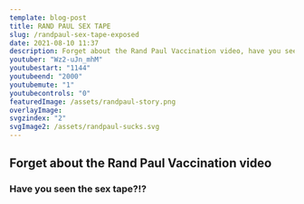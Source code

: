 ```yaml
---
template: blog-post
title: RAND PAUL SEX TAPE
slug: /randpaul-sex-tape-exposed
date: 2021-08-10 11:37
description: Forget about the Rand Paul Vaccination video, have you seen the sex tape?
youtuber: "Wz2-uJn_mhM"
youtubestart: "1144"
youtubeend: "2000"
youtubemute: "1"
youtubecontrols: "0"
featuredImage: /assets/randpaul-story.png
overlayImage: 
svgzindex: "2"
svgImage2: /assets/randpaul-sucks.svg
---
```


## Forget about the Rand Paul Vaccination video

### Have you seen the sex tape?!?



